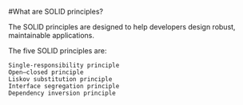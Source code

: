 #What are SOLID principles?

 The SOLID principles are designed to help developers design robust, maintainable applications.

The five SOLID principles are:

    Single-responsibility principle
    Open–closed principle
    Liskov substitution principle
    Interface segregation principle
    Dependency inversion principle
